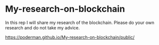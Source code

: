 # My-research-on-blockchain
In this rep I will share my research of the blockchain. Please do your own research and do not take my advice.

https://poderman.github.io/My-research-on-blockchain/public/
